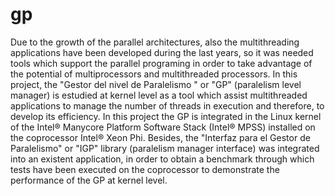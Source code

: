 # gp
Due to the growth of the parallel architectures, also the multithreading
applications have been developed during the last years, so it was
needed tools which support the parallel programing in order to take
advantage of the potential of multiprocessors and multithreaded
processors. In this project, the "Gestor del nivel de Paralelismo " or "GP"
(paralelism level manager) is estudied at kernel level as a tool which
assist multithreaded applications to manage the number of threads in
execution and therefore, to develop its efficiency. In this project the GP is
integrated in the Linux kernel of the
Intel® Manycore Platform Software Stack (Intel® MPSS) installed
on the coprocessor Intel® Xeon Phi. Besides, the "Interfaz para el Gestor
de Paralelismo" or "IGP" library (paralelism manager interface)
was integrated into an existent application, in order to obtain a
benchmark through which tests have been executed on the coprocessor to
demonstrate the performance of the GP at kernel level.
